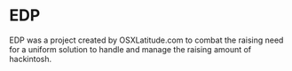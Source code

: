# EDP
EDP was a project created by OSXLatitude.com to combat the raising need for a uniform solution to handle and manage the raising amount of hackintosh.
